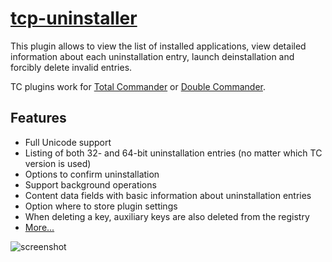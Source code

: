 # [tcp-uninstaller](https://chocolatey.org/packages/tcp-uninstaller)

This plugin allows to view the list of installed applications, view detailed information about each uninstallation entry, launch deinstallation and forcibly delete invalid entries.

TC plugins work for [Total Commander](https://chocolatey.org/packages/totalcmd) or [Double Commander](https://chocolatey.org/packages/doublecmd).

## Features

- Full Unicode support
- Listing of both 32- and 64-bit uninstallation entries (no matter which TC version is used)
- Options to confirm uninstallation
- Support background operations
- Content data fields with basic information about uninstallation entries
- Option where to store plugin settings
- When deleting a key, auxiliary keys are also deleted from the registry
- [More...](http://flint-inc.ru/eng/info/uninstaller64.html)

![screenshot](https://cdn.rawgit.com/majkinetor/chocolatey/master/tcp/tcp-uninstaller/screenshot.png)
